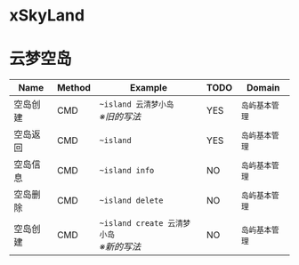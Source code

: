 # xSkyLand
# 云梦空岛





|Name|Method|Example|TODO|Domain|
|-|-|-|-|-|
|空岛创建|CMD|`~island 云清梦小岛`<br>*※旧的写法*|YES|`岛屿基本管理`
|空岛返回|CMD|`~island`|YES|`岛屿基本管理`
|空岛信息|CMD|`~island info`|NO|`岛屿基本管理`
|空岛删除|CMD|`~island delete`|NO|`岛屿基本管理`
|空岛创建|CMD|`~island create 云清梦小岛`<br>*※新的写法*|NO|`岛屿基本管理`
